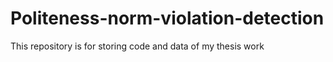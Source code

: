 # Politeness-norm-violation-detection
This repository is for storing code and data of my thesis work 

